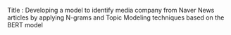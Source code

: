 Title : Developing a model to identify media company from Naver News articles by applying N-grams and Topic Modeling techniques based on the BERT model

